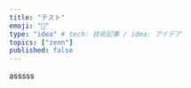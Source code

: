 ```yaml
---
title: "テスト"
emoji: "📝"
type: "idea" # tech: 技術記事 / idea: アイデア
topics: ["zenn"]
published: false
---
```


asssss